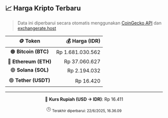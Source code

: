 

<!-- HARGA_KRIPTO -->
## 📈 Harga Kripto Terbaru

> Data ini diperbarui secara otomatis menggunakan [CoinGecko API](https://www.coingecko.com/) dan [exchangerate.host](https://exchangerate.host/)

<div align="center">

| 🪙 Token | 💰 Harga (IDR) |
|:------:|---------------:|
| 🟠 **Bitcoin (BTC)**   | Rp 1.681.030.562 |
| 🔵 **Ethereum (ETH)**  | Rp 37.060.627 |
| 🟣 **Solana (SOL)**    | Rp 2.194.032 |
| 🟢 **Tether (USDT)**   | Rp 16.420 |

---

💱 **Kurs Rupiah (USD → IDR)**: Rp 16.411

🕒 <sub>Terakhir diperbarui: 22/6/2025, 16.36.09</sub>

</div>
<!-- /HARGA_KRIPTO -->